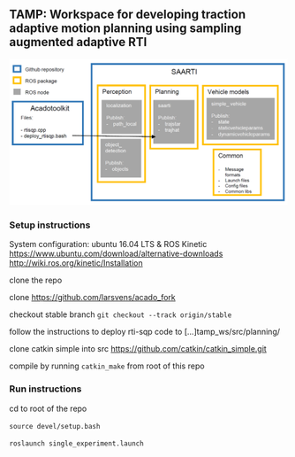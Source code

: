 ## TAMP: Workspace for developing traction adaptive motion planning using sampling augmented adaptive RTI
![](doc/sw_arch.png)

### Setup instructions  

System configuration: ubuntu 16.04 LTS & ROS Kinetic   
https://www.ubuntu.com/download/alternative-downloads   
http://wiki.ros.org/kinetic/Installation   

clone the repo

clone https://github.com/larsvens/acado_fork

checkout stable branch `git checkout --track origin/stable`

follow the instructions to deploy rti-sqp code to [...]tamp_ws/src/planning/

clone catkin simple into src https://github.com/catkin/catkin_simple.git

compile by running `catkin_make` from root of this repo


### Run instructions
cd to root of the repo

`source devel/setup.bash`

`roslaunch single_experiment.launch`
